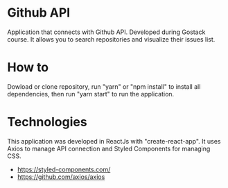 # Github API
Application that connects with Github API. Developed during Gostack course. It allows you to search repositories and visualize their issues list.




# How to
Dowload or clone repository, run "yarn" or "npm install" to install all dependencies, then run "yarn start" to run the application.

# Technologies
This application was developed in ReactJs with "create-react-app". It uses Axios to manage API connection and Styled Components for managing CSS.
- https://styled-components.com/
- https://github.com/axios/axios
